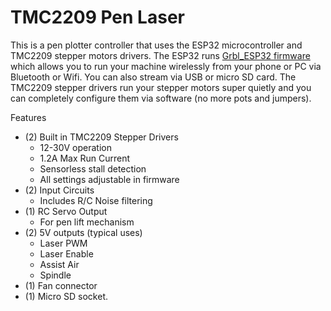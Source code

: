 # TMC2209 Pen Laser

This is a pen plotter controller that uses the ESP32 microcontroller and TMC2209 stepper motors drivers. The ESP32 runs [Grbl_ESP32 firmware](https://github.com/bdring/Grbl_Esp32) which allows you to run your machine wirelessly from your phone or PC via Bluetooth or Wifi. You can also stream via USB or micro SD card. The TMC2209 stepper drivers run your stepper motors super quietly and you can completely configure them via software (no more pots and jumpers).

Features

- (2) Built in TMC2209 Stepper Drivers
  - 12-30V operation
  - 1.2A Max Run Current
  - Sensorless stall detection
  - All settings adjustable in firmware
- (2) Input Circuits
  - Includes R/C Noise filtering
- (1) RC Servo Output
  - For pen lift mechanism
- (2) 5V outputs (typical uses)
  - Laser PWM
  - Laser Enable
  - Assist Air
  - Spindle
- (1) Fan connector
- (1) Micro SD socket.



